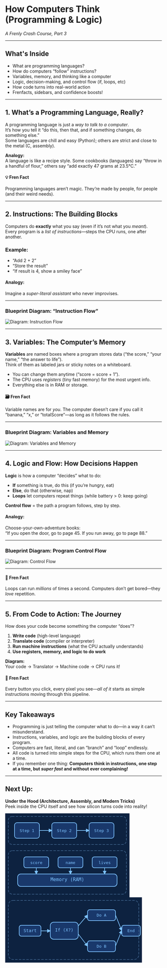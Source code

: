 # How Computers Think (Programming & Logic)  
*A Frenly Crash Course, Part 3*

---

## What's Inside

- What are programming languages?
- How do computers “follow” instructions?
- Variables, memory, and thinking like a computer
- Logic, decision-making, and control flow (if, loops, etc)
- How code turns into real-world action
- Frenfacts, sidebars, and confidence boosts!

---

## 1. What’s a Programming Language, Really?

A programming language is just a *way to talk to a computer*.  
It’s how you tell it “do this, then that, and if something changes, do something else.”  
Some languages are chill and easy (Python); others are strict and close to the metal (C, assembly).

**Analogy:**  
A language is like a recipe style. Some cookbooks (languages) say “throw in a handful of flour,” others say “add exactly 47 grams at 23.5°C.”

#### 💡 Fren Fact  
Programming languages aren’t magic. They’re made by people, for people (and their weird needs).

---

## 2. Instructions: The Building Blocks

Computers do **exactly** what you say (even if it’s not what you *meant*).  
Every program is a *list of instructions*—steps the CPU runs, one after another.

### Example:  
- “Add 2 + 2”
- “Store the result”
- “If result is 4, show a smiley face”

#### Analogy:  
Imagine a *super-literal assistant* who never improvises.

---

### Blueprint Diagram: “Instruction Flow”

![Diagram: Instruction Flow](instruction_flow.svg)

---

## 3. Variables: The Computer’s Memory

**Variables** are named boxes where a program stores data (“the score,” “your name,” “the answer to life”).  
Think of them as labeled jars or sticky notes on a whiteboard.

- You can change them anytime (“score = score + 1”).
- The CPU uses *registers* (tiny fast memory) for the most urgent info.
- Everything else is in RAM or storage.

#### 🗃️ Fren Fact  
Variable names are for *you*. The computer doesn’t care if you call it “banana,” “x,” or “totalScore”—as long as it follows the rules.

---

### Blueprint Diagram: Variables and Memory

![Diagram: Variables and Memory](variables_memory.svg)

---

## 4. Logic and Flow: How Decisions Happen

**Logic** is how a computer “decides” what to do:
- **If** something is true, do this (if you’re hungry, eat)
- **Else**, do that (otherwise, nap)
- **Loops** let computers repeat things (while battery > 0: keep going)

**Control flow** = the path a program follows, step by step.

#### Analogy:  
Choose-your-own-adventure books:  
“If you open the door, go to page 45. If you run away, go to page 88.”

---

### Blueprint Diagram: Program Control Flow

![Diagram: Control Flow](control_flow.svg)

---

#### 🔄 Fren Fact  
Loops can run *millions* of times a second. Computers don’t get bored—they *love* repetition.

---

## 5. From Code to Action: The Journey

How does your code become something the computer “does”?
1. **Write code** (high-level language)
2. **Translate code** (compiler or interpreter)
3. **Run machine instructions** (what the CPU actually understands)
4. **Use registers, memory, and logic to do work**

**Diagram:**  
Your code → Translator → Machine code → CPU runs it!

#### 🚦 Fren Fact  
Every button you click, every pixel you see—*all of it* starts as simple instructions moving through this pipeline.

---

## Key Takeaways

- Programming is just telling the computer what to do—in a way it can’t misunderstand.
- Instructions, variables, and logic are the building blocks of every program.
- Computers are fast, literal, and can “branch” and “loop” endlessly.
- All code is turned into simple steps for the CPU, which runs them one at a time.
- If you remember one thing: **Computers think in instructions, one step at a time, but *super fast* and without ever complaining!**

---

## Next Up:  
**Under the Hood (Architecture, Assembly, and Modern Tricks)**  
Peek inside the CPU itself and see how silicon turns code into reality!



<svg width="400" height="110" viewBox="0 0 400 110" xmlns="http://www.w3.org/2000/svg">
  <rect width="400" height="110" fill="#0d2240"/>
  <!-- Instruction boxes -->
  <rect x="30" y="30" width="80" height="50" rx="8" fill="#19386b" stroke="#7EC3FF" stroke-width="2"/>
  <text x="70" y="60" fill="#7EC3FF" font-size="13" font-family="monospace" text-anchor="middle">Step 1</text>
  <rect x="150" y="30" width="80" height="50" rx="8" fill="#19386b" stroke="#7EC3FF" stroke-width="2"/>
  <text x="190" y="60" fill="#7EC3FF" font-size="13" font-family="monospace" text-anchor="middle">Step 2</text>
  <rect x="270" y="30" width="80" height="50" rx="8" fill="#19386b" stroke="#7EC3FF" stroke-width="2"/>
  <text x="310" y="60" fill="#7EC3FF" font-size="13" font-family="monospace" text-anchor="middle">Step 3</text>
  <!-- Arrows -->
  <line x1="110" y1="55" x2="150" y2="55" stroke="#7EC3FF" stroke-width="2" marker-end="url(#arrow)"/>
  <line x1="230" y1="55" x2="270" y2="55" stroke="#7EC3FF" stroke-width="2" marker-end="url(#arrow)"/>
  <!-- Arrowhead -->
  <defs>
    <marker id="arrow" markerWidth="6" markerHeight="6" refX="5" refY="3" orient="auto" markerUnits="strokeWidth">
      <path d="M0,0 L0,6 L6,3 z" fill="#7EC3FF"/>
    </marker>
  </defs>
  <!-- Blueprint border -->
  <rect x="10" y="10" width="380" height="90" rx="12" fill="none" stroke="#395c84" stroke-width="2" stroke-dasharray="8,4"/>
</svg>



<svg width="400" height="160" viewBox="0 0 400 160" xmlns="http://www.w3.org/2000/svg">
  <rect width="400" height="160" fill="#0d2240"/>
  <!-- Variable boxes -->
  <rect x="60" y="30" width="80" height="35" rx="7" fill="#19386b" stroke="#7EC3FF" stroke-width="2"/>
  <text x="100" y="53" fill="#7EC3FF" font-size="13" font-family="monospace" text-anchor="middle">score</text>
  <rect x="170" y="30" width="80" height="35" rx="7" fill="#19386b" stroke="#7EC3FF" stroke-width="2"/>
  <text x="210" y="53" fill="#7EC3FF" font-size="13" font-family="monospace" text-anchor="middle">name</text>
  <rect x="280" y="30" width="80" height="35" rx="7" fill="#19386b" stroke="#7EC3FF" stroke-width="2"/>
  <text x="320" y="53" fill="#7EC3FF" font-size="13" font-family="monospace" text-anchor="middle">lives</text>
  <!-- Memory "shelf" -->
  <rect x="40" y="85" width="320" height="40" rx="10" fill="#19386b" stroke="#7EC3FF" stroke-width="2"/>
  <text x="200" y="108" fill="#7EC3FF" font-size="15" font-family="monospace" text-anchor="middle">Memory (RAM)</text>
  <!-- Arrows from variables to memory -->
  <line x1="100" y1="65" x2="100" y2="85" stroke="#7EC3FF" stroke-width="2" marker-end="url(#arrow)"/>
  <line x1="210" y1="65" x2="210" y2="85" stroke="#7EC3FF" stroke-width="2" marker-end="url(#arrow)"/>
  <line x1="320" y1="65" x2="320" y2="85" stroke="#7EC3FF" stroke-width="2" marker-end="url(#arrow)"/>
  <!-- Arrowhead marker -->
  <defs>
    <marker id="arrow" markerWidth="6" markerHeight="6" refX="5" refY="3" orient="auto" markerUnits="strokeWidth">
      <path d="M0,0 L0,6 L6,3 z" fill="#7EC3FF"/>
    </marker>
  </defs>
  <!-- Blueprint border -->
  <rect x="10" y="10" width="380" height="140" rx="13" fill="none" stroke="#395c84" stroke-width="2" stroke-dasharray="8,4"/>
</svg>




<svg width="440" height="210" viewBox="0 0 440 210" xmlns="http://www.w3.org/2000/svg">
  <rect width="440" height="210" fill="#0d2240"/>
  <!-- Start box -->
  <rect x="45" y="90" width="70" height="35" rx="7" fill="#19386b" stroke="#7EC3FF" stroke-width="2"/>
  <text x="80" y="112" fill="#7EC3FF" font-size="14" font-family="monospace" text-anchor="middle">Start</text>
  <!-- If/decision -->
  <rect x="145" y="80" width="90" height="55" rx="11" fill="#19386b" stroke="#7EC3FF" stroke-width="2"/>
  <text x="190" y="110" fill="#7EC3FF" font-size="14" font-family="monospace" text-anchor="middle">If (X?)</text>
  <!-- True path -->
  <rect x="265" y="40" width="90" height="35" rx="7" fill="#19386b" stroke="#7EC3FF" stroke-width="2"/>
  <text x="310" y="62" fill="#7EC3FF" font-size="13" font-family="monospace" text-anchor="middle">Do A</text>
  <!-- False path -->
  <rect x="265" y="140" width="90" height="35" rx="7" fill="#19386b" stroke="#7EC3FF" stroke-width="2"/>
  <text x="310" y="162" fill="#7EC3FF" font-size="13" font-family="monospace" text-anchor="middle">Do B</text>
  <!-- Merge to End -->
  <rect x="375" y="90" width="60" height="35" rx="7" fill="#19386b" stroke="#7EC3FF" stroke-width="2"/>
  <text x="405" y="112" fill="#7EC3FF" font-size="13" font-family="monospace" text-anchor="middle">End</text>
  <!-- Arrows: Start -> If -->
  <line x1="115" y1="108" x2="145" y2="108" stroke="#7EC3FF" stroke-width="2" marker-end="url(#arrow)"/>
  <!-- If True -> Do A -->
  <line x1="235" y1="92" x2="265" y2="57" stroke="#7EC3FF" stroke-width="2" marker-end="url(#arrow)"/>
  <!-- If False -> Do B -->
  <line x1="235" y1="118" x2="265" y2="157" stroke="#7EC3FF" stroke-width="2" marker-end="url(#arrow)"/>
  <!-- Do A -> End -->
  <line x1="355" y1="57" x2="375" y2="107" stroke="#7EC3FF" stroke-width="2" marker-end="url(#arrow)"/>
  <!-- Do B -> End -->
  <line x1="355" y1="157" x2="375" y2="107" stroke="#7EC3FF" stroke-width="2" marker-end="url(#arrow)"/>
  <!-- Arrowhead marker -->
  <defs>
    <marker id="arrow" markerWidth="6" markerHeight="6" refX="5" refY="3" orient="auto" markerUnits="strokeWidth">
      <path d="M0,0 L0,6 L6,3 z" fill="#7EC3FF"/>
    </marker>
  </defs>
  <!-- Blueprint border -->
  <rect x="10" y="10" width="420" height="190" rx="15" fill="none" stroke="#395c84" stroke-width="2" stroke-dasharray="8,4"/>
</svg>




